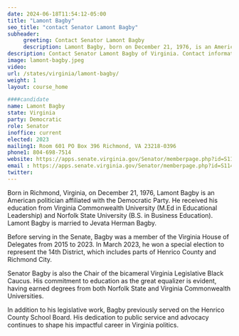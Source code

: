 ```yaml
---
date: 2024-06-18T11:54:12-05:00
title: "Lamont Bagby"
seo_title: "contact Senator Lamont Bagby"
subheader:
     greeting: Contact Senator Lamont Bagby
     description: Lamont Bagby, born on December 21, 1976, is an American politician and a member of the Democratic Party, serving in the Virginia State Senate, representing District 14. He assumed office on January 10, 2024.
description: Contact Senator Lamont Bagby of Virginia. Contact information for Lamont Bagby includes email address, phone number, and mailing address.
image: lamont-bagby.jpeg
video:
url: /states/virginia/lamont-bagby/
weight: 1
layout: course_home

####candidate
name: Lamont Bagby
state: Virginia
party: Democratic
role: Senator
inoffice: current
elected: 2023
mailing1: Room 601 PO Box 396 Richmond, VA 23218-0396
phone1: 804-698-7514
website: https://apps.senate.virginia.gov/Senator/memberpage.php?id=S114/
email : https://apps.senate.virginia.gov/Senator/memberpage.php?id=S114/
twitter: 
---
```

Born in Richmond, Virginia, on December 21, 1976, Lamont Bagby is an American politician affiliated with the Democratic Party. He received his education from Virginia Commonwealth University (M.Ed in Educational Leadership) and Norfolk State University (B.S. in Business Education). Lamont Bagby is married to Jevata Herman Bagby.

Before serving in the Senate, Bagby was a member of the Virginia House of Delegates from 2015 to 2023. In March 2023, he won a special election to represent the 14th District, which includes parts of Henrico County and Richmond City.

Senator Bagby is also the Chair of the bicameral Virginia Legislative Black Caucus. His commitment to education as the great equalizer is evident, having earned degrees from both Norfolk State and Virginia Commonwealth Universities.

In addition to his legislative work, Bagby previously served on the Henrico County School Board. His dedication to public service and advocacy continues to shape his impactful career in Virginia politics.

